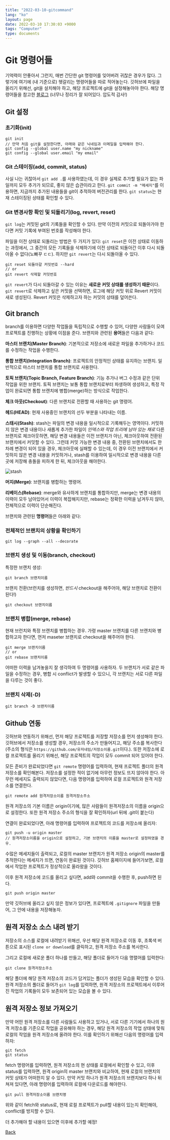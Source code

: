 ```yaml
---
title: "2022-03-10-gitcommand"
lang: "ko"
layout: page
date: 2022-03-10 17:30:03 +9000
tags: "Computer"
type: documents
---
```

<!-- [[Computer]] -->
# Git 명령어들

기억력이 안좋아서 그런지, 매번 간단한 git 명령어를 잊어버려 귀찮은 경우가 많다. 그렇기에 여기에 (내 기준으로) 헷갈리는 명령어들을 따로 적어놓는다. 깃허브에 파일을 올리기 위해선, git을 설치해야 하고, 해당 프로젝트에 git을 설정해놓아야 한다.
해당 명령어들을 참고한 [블로그](https://ebbnflow.tistory.com/196?category=842626) (너무나 정리가 잘 되어있다. 압도적 감사!)

## Git 설정

### 초기화(init)

```shell
git init
// 만약 처음 git을 설정한다면, 아래와 같은 닉네임과 이메일을 입력해야 한다.
git config --global user.name "my nickname"
git config --global user.email "my email"
```

### Git 스테이징(add, commit, status)

사실 나는 귀찮아서 `git add .`를 사용하였는데, 이 경우 실제로 추가할 필요가 없는 파일까지 모두 추가가 되므로, 좋지 않은 습관이라고 한다. `git commit -m "메세지"`를 이용하면, 지금까지 추가된 내용들을 git이 추적하여 버전관리를 한다. `git status`는 현재 스테이징된 상태를 확인할 수 있다.

### Git 변경사항 확인 및 되돌리기(log, revert, reset)

`git log`는 커밋된 git의 기록들을 확인할 수 있다. 만약 이전의 커밋으로 되돌아가야 한다면 커밋 기록에 부여된 번호를 작성해야 한다.

파일을 이전 상태로 되돌리는 방법은 두 가지가 있다: `git reset`은 이전 상태로 이동하는 과정에서, 그 중간의 모든 기록들을 삭제하기에 이전 상태로 되돌아간 이후 다시 되돌아올 수 없다(노빠꾸 ㄷㄷ). 하지만 `git revert`는 다시 되돌아올 수 있다.

```shell
git reset 되돌아갈 커밋번호 --hard
// or
git revert 삭제할 커밋번호
```

`git revert`가 다시 되돌아갈 수 있는 이유는 **새로운 커밋 상태를 생성하기 때문**이다. `git revert`로 삭제하고 싶은 커밋을 선택하면, 로그에 해당 커밋 위로 Revert 커밋이 새로 생성된다. Revert 커밋은 삭제하고자 하는 커밋의 상태를 덮어쓴다.

## Git branch

branch를 이용하면 다양한 작업들을 독립적으로 수행할 수 있어, 다양한 사람들이 모여 프로젝트를 진행하는 상황에 이점을 준다. 브랜치와 관련된 **용어**들은 다음과 같다:

**마스터 브랜치(Master Branch)**: 기본적으로 저장소에 새로운 파일을 추가하거나 코드를 수정하는 작업을 수행한다.

**통합 브랜치(Integration Branch)**: 프로젝트의 안정적인 상태를 유지하는 브랜치. 일반적으로 마스터 브랜치를 통합 브랜치로 사용한다.

**토픽 브랜치(Topic Branch, Feature Branch)**: 기능 추가나 버그 수정과 같은 단위 작업을 위한 브랜치. 토픽 브랜치는 보통 통합 브랜치로부터 파생하여 생성하고, 특정 작업이 완료되면 통합 브랜치에 병합(merge)하는 방식으로 작업한다.

**체크 아웃(Checkout)**: 다른 브랜치로 전환할 때 사용하는 git 명령어.

**헤드(HEAD)**: 현재 사용중인 브랜치의 선두 부분을 나타내는 이름.

**스태시(Stash)**: stash는 파일의 변경 내용을 일시적으로 기록해두는 영역이다. 커밋하지 않은 변경 내용이나 새롭게 추가한 파일이 _인덱스와 작업 트리에 남아 있는 채로_ 다른 브랜치로 체크아웃하면, 해당 변경 내용들은 이전 브랜치가 아닌, 체크아웃하여 전환된 브랜치에서 커밋할 수 있다. 그런데 커밋 가능한 변경 내용 중, 전환된 브랜치에서도 한 차례 변경이 되어 있을 경우, 체크아웃에 실패할 수 있는데, 이 경우 이전 브랜치에서 커밋하지 않은 변경 내용을 커밋하거나, stash를 이용하여 일시적으로 변경 내용을 다른 곳에 저장해 충돌을 피하게 한 뒤, 체크아웃을 해야한다.

![stash](/attachments/2022-03-10-19-05-44.png)

**머지(Merge)**: 브랜치를 병합하는 명령어.

**리베이스(Rebase)**: merge와 유사하게 브랜치를 통합하지만, merge는 변경 내용의 이력이 모두 남아있어서 이력이 복잡해지지만, rebase는 정확한 이력을 남겨두지 않아, 전체적으로 이력이 단순해진다.

브랜치와 관련된 **명령어**들은 아래와 같다:

### 전체적인 브랜치의 상황을 확인하기

```shell
git log --graph --all --decorate
```

### 브랜치 생성 및 이동(branch, checkout)

특정한 브랜치 생성:

```shell
git branch 브랜치이름
```

브랜치 전환(브런치를 생성하면, _반드시_ checkout을 해주어야, 해당 브랜치로 전환이 된다!)

```shell
git checkout 브랜치이름
```

### 브랜치 병합(merge, rebase)

현재 브런치와 특정 브랜치를 병합하는 경우. 가령 master 브랜치를 다른 브랜치와 병합하고자 한다면, 먼저 maseter 브랜치로 checkout을 해주어야 한다.

```shell
git merge 브랜치이름
// or
git rebase 브랜치이름
```

어떠한 이력을 남겨놓을지 잘 생각하여 두 명령어를 사용하자. 두 브랜치가 서로 같은 파일을 수정하는 경우, 병합 시 conflict가 발생할 수 있으니, 각 브랜치는 서로 다른 파일을 다루는 것이 좋다.

### 브랜치 삭제(-D)

```shell
git branch -D 브랜치이름
```

## Github 연동

깃허브와 연동하기 위해선, 먼저 해당 프로젝트를 저장할 저장소를 먼저 생성해야 한다. 깃허브에서 저장소를 생성할 경우, 저장소의 주소가 만들어지고, 해당 주소를 복사한다(주소의 형식은 `https://github.com/유저네임/저장소이름.git`이다.). 또한 저장소에 로컬 프로젝트를 올리기 위해선, 해당 프로젝트의 작업이 모두 commit 되어 있어야 한다.

모든 준비가 완료되었다면 `git remote` 명령어를 입력하여, 현재 프로젝트 폴더의 원격 저장소를 확인해본다. 저장소를 설정한 적이 없기에 아무런 정보도 뜨지 않아야 한다. 아무런 메세지도 출력되지 않았다면, 다음 명령어를 입력하여 로컬 프로젝트와 원격 저장소를 연결한다.

```shell
git remote add 원격저장소이름 원격저장소주소
```

원격 저장소의 기본 이름은 origin이기에, 많은 사람들이 원격저장소의 이름을 origin으로 설정한다. 또한 원격 저장소 주소의 형식을 잘 확인하자(url 뒤에 .git이 붙는다)

연결이 완료되었다면, 아래 명령어를 입력하여 프로젝트의 코드를 저장소에 올리자:

```shell
git push -u origin master
// 원격저장소이름을 origin으로 설정하고, 기본 브랜치의 이름을 master로 설정하였을 경우.
```

수많은 메세지들이 출력되고, 로컬의 master 브랜치가 원격 저장소 origin의 master를 추적한다는 메세지가 뜨면, 연동이 완료된 것이다. 깃허브 홈페이지에 들어가보면, 로컬에서 작업한 프로젝트가 정상적으로 올라왔을 것이다.

이후 원격 저장소에 코드를 올리고 싶다면, add와 commit을 수행한 후, push하면 된다.

```shell
git push origin master
```

만약 깃허브에 올리고 싶지 않은 정보가 있다면, 프로젝트에 `.gitignore` 파일을 만들어, 그 안에 내용을 저장해놓자.

## 원격 저장소 소스 내려 받기

저장소의 소스를 로컬에 내려받기 위해선, 우선 해당 원격 저장소로 이동 후, 초록색 버튼으로 표시된 `clone or download`를 클릭하고, 원격 저장소 주소를 복사한다.

그리고 로컬에 새로운 폴더 하나를 만들고, 해당 폴더로 들어가 다음 명렬어를 입력한다:

```shell
git clone 원격저장소주소
```

해당 폴더에 해당 원격 저장소의 코드가 담겨있는 폴더가 생성된 모습을 확인할 수 있다. 원격 저장소의 폴더로 들어가 `git log`를 입력하면, 원격 저장소의 프로젝트에서 이루어진 작업의 기록들이 모두 보존되어 있는 모습을 볼 수 있다.

## 원격 저장소 정보 가져오기

만약 어떤 원격 저장소를 다른 사람들도 사용하고 있거나, 서로 다른 기기에서 하나의 원격 저장소를 기준으로 작업을 공유해야 하는 경우, 해당 원격 저장소의 작업 상태에 맞춰 로컬의 작업을 원격 저장소에 올려야 한다. 이를 확인하기 위해선 다음의 명령어를 입력하자:

```shell
git fetch
git status
```

fetch 명령어를 입력하면, 원격 저장소의 현 상태를 로컬에서 확인할 수 있고, 이후 status를 입력하면, 원격 origin의 master 브랜치와 비교하여, 현재 로컬의 브랜치의 커밋 상태가 어떠한지 알 수 있다. 만약 커밋 하나가 원격 저장소의 브랜치보다 하나 뒤쳐져 있다면, 아래 명령어를 입력하여 로컬에 다운로드를 해야한다.

```shell
git pull 원격저장소이름 브랜치명
```

위와 같이 fetch와 status로, 현재 로컬 프로젝트가 pull할 내용이 있는지 확인해야, conflict를 방지할 수 있다.

더 추가해야 할 내용이 있으면 이후에 추가할 예정!

[Back](/)
